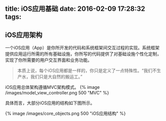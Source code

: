 title: iOS应用基础
date: 2016-02-09 17:28:32
tags:
---

## iOS应用架构
一个iOS应用（App）是你所开发的代码和系统框架间交互过程的实现。系统框架提供应用运行所需的所有基础设施，你所写的代码提供了对基础设施个性化定制，实现了你所需要的用户交互界面和业务功能。

>本质上说，每个iOS应用都是一样的，你只是定义了一点特殊性。“我们不生产水，我们只是大自然的搬运工。”


iOS应用总体架构遵循MVC架构模式。
{% image /images/model_view_controller.png 500 "MVC" %}


具体而言，大部分iOS应用的结构如下图所示。

{% image /images/core_objects.png 500 "iOS应用结构" %}
